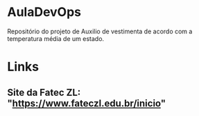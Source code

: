 # AulaDevOps
Repositório do projeto de Auxilio de vestimenta de acordo com a temperatura média de um estado.

# Links
## Site da Fatec ZL: "https://www.fateczl.edu.br/inicio"
